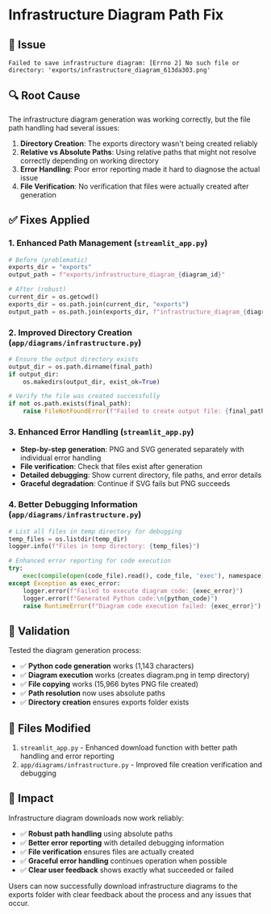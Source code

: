# Infrastructure Diagram Path Fix

## 🐛 **Issue**
```
Failed to save infrastructure diagram: [Errno 2] No such file or directory: 'exports/infrastructure_diagram_613da303.png'
```

## 🔍 **Root Cause**
The infrastructure diagram generation was working correctly, but the file path handling had several issues:

1. **Directory Creation**: The exports directory wasn't being created reliably
2. **Relative vs Absolute Paths**: Using relative paths that might not resolve correctly depending on working directory
3. **Error Handling**: Poor error reporting made it hard to diagnose the actual issue
4. **File Verification**: No verification that files were actually created after generation

## ✅ **Fixes Applied**

### **1. Enhanced Path Management** (`streamlit_app.py`)
```python
# Before (problematic)
exports_dir = "exports"
output_path = f"exports/infrastructure_diagram_{diagram_id}"

# After (robust)
current_dir = os.getcwd()
exports_dir = os.path.join(current_dir, "exports")
output_path = os.path.join(exports_dir, f"infrastructure_diagram_{diagram_id}")
```

### **2. Improved Directory Creation** (`app/diagrams/infrastructure.py`)
```python
# Ensure the output directory exists
output_dir = os.path.dirname(final_path)
if output_dir:
    os.makedirs(output_dir, exist_ok=True)

# Verify the file was created successfully
if not os.path.exists(final_path):
    raise FileNotFoundError(f"Failed to create output file: {final_path}")
```

### **3. Enhanced Error Handling** (`streamlit_app.py`)
- **Step-by-step generation**: PNG and SVG generated separately with individual error handling
- **File verification**: Check that files exist after generation
- **Detailed debugging**: Show current directory, file paths, and error details
- **Graceful degradation**: Continue if SVG fails but PNG succeeds

### **4. Better Debugging Information** (`app/diagrams/infrastructure.py`)
```python
# List all files in temp directory for debugging
temp_files = os.listdir(temp_dir)
logger.info(f"Files in temp directory: {temp_files}")

# Enhanced error reporting for code execution
try:
    exec(compile(open(code_file).read(), code_file, 'exec'), namespace)
except Exception as exec_error:
    logger.error(f"Failed to execute diagram code: {exec_error}")
    logger.error(f"Generated Python code:\n{python_code}")
    raise RuntimeError(f"Diagram code execution failed: {exec_error}")
```

## 🧪 **Validation**
Tested the diagram generation process:
- ✅ **Python code generation** works (1,143 characters)
- ✅ **Diagram execution** works (creates diagram.png in temp directory)
- ✅ **File copying** works (15,966 bytes PNG file created)
- ✅ **Path resolution** now uses absolute paths
- ✅ **Directory creation** ensures exports folder exists

## 📁 **Files Modified**
1. `streamlit_app.py` - Enhanced download function with better path handling and error reporting
2. `app/diagrams/infrastructure.py` - Improved file creation verification and debugging

## 🎯 **Impact**
Infrastructure diagram downloads now work reliably:
- ✅ **Robust path handling** using absolute paths
- ✅ **Better error reporting** with detailed debugging information
- ✅ **File verification** ensures files are actually created
- ✅ **Graceful error handling** continues operation when possible
- ✅ **Clear user feedback** shows exactly what succeeded or failed

Users can now successfully download infrastructure diagrams to the exports folder with clear feedback about the process and any issues that occur.
